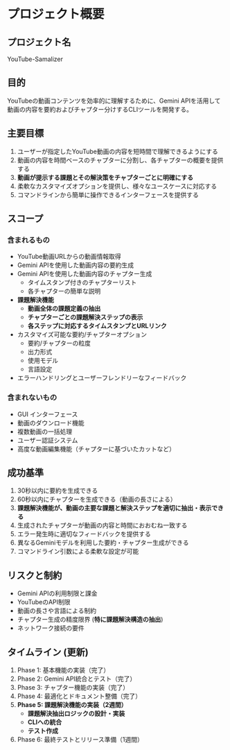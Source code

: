# プロジェクト概要

## プロジェクト名
YouTube-Samalizer

## 目的
YouTubeの動画コンテンツを効率的に理解するために、Gemini APIを活用して動画の内容を要約およびチャプター分けするCLIツールを開発する。

## 主要目標
1. ユーザーが指定したYouTube動画の内容を短時間で理解できるようにする
2. 動画の内容を時間ベースのチャプターに分割し、各チャプターの概要を提供する
3. **動画が提示する課題とその解決策をチャプターごとに明確にする**
4. 柔軟なカスタマイズオプションを提供し、様々なユースケースに対応する
5. コマンドラインから簡単に操作できるインターフェースを提供する

## スコープ

### 含まれるもの
- YouTube動画URLからの動画情報取得
- Gemini APIを使用した動画内容の要約生成
- Gemini APIを使用した動画内容のチャプター生成
  - タイムスタンプ付きのチャプターリスト
  - 各チャプターの簡単な説明
- **課題解決機能**
  - **動画全体の課題定義の抽出**
  - **チャプターごとの課題解決ステップの表示**
  - **各ステップに対応するタイムスタンプとURLリンク**
- カスタマイズ可能な要約/チャプターオプション
  - 要約/チャプターの粒度
  - 出力形式
  - 使用モデル
  - 言語設定
- エラーハンドリングとユーザーフレンドリーなフィードバック

### 含まれないもの
- GUI インターフェース
- 動画のダウンロード機能
- 複数動画の一括処理
- ユーザー認証システム
- 高度な動画編集機能（チャプターに基づいたカットなど）

## 成功基準
1. 30秒以内に要約を生成できる
2. 60秒以内にチャプターを生成できる（動画の長さによる）
3. **課題解決機能が、動画の主要な課題と解決ステップを適切に抽出・表示できる**
4. 生成されたチャプターが動画の内容と時間におおむね一致する
5. エラー発生時に適切なフィードバックを提供する
6. 異なるGeminiモデルを利用した要約・チャプター生成ができる
7. コマンドライン引数による柔軟な設定が可能

## リスクと制約
- Gemini APIの利用制限と課金
- YouTubeのAPI制限
- 動画の長さや言語による制約
- チャプター生成の精度限界 (**特に課題解決構造の抽出**)
- ネットワーク接続の要件

## タイムライン (更新)
1. Phase 1: 基本機能の実装（完了）
2. Phase 2: Gemini API統合とテスト（完了）
3. Phase 3: チャプター機能の実装（完了）
4. Phase 4: 最適化とドキュメント整備（完了）
5. **Phase 5: 課題解決機能の実装（2週間）**
   - **課題解決抽出ロジックの設計・実装**
   - **CLIへの統合**
   - **テスト作成**
6. Phase 6: 最終テストとリリース準備（1週間）